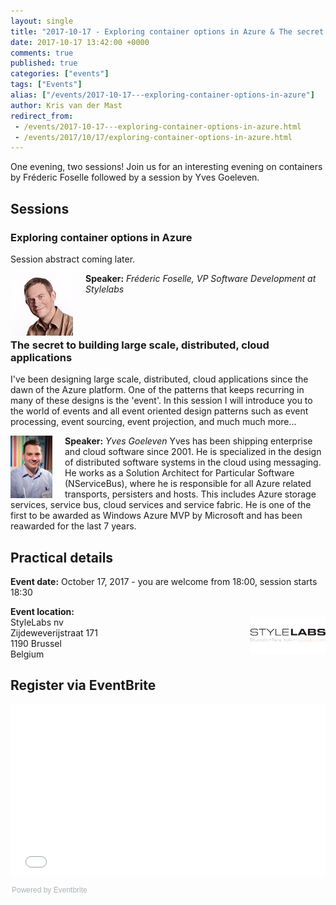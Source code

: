 ```yaml
---
layout: single
title: "2017-10-17 - Exploring container options in Azure & The secret to building large scale, distributed, cloud applications"
date: 2017-10-17 13:42:00 +0000
comments: true
published: true
categories: ["events"]
tags: ["Events"]
alias: ["/events/2017-10-17---exploring-container-options-in-azure"]
author: Kris van der Mast
redirect_from:
 - /events/2017-10-17---exploring-container-options-in-azure.html
 - /events/2017/10/17/exploring-container-options-in-azure.html
---
```


One evening, two sessions! Join us for an interesting evening on containers by Fréderic Foselle followed by a session by Yves Goeleven.

## Sessions

### Exploring container options in Azure
Session abstract coming later.


<img src="/assets/media/speakers/frederic-foselle.jpg" alt="" align="left" height="100" width="100" style="margin-right: 20px;" /> **Speaker:** *Fréderic Foselle, VP Software Development at Stylelabs*

<br />
<br />

### The secret to building large scale, distributed, cloud applications 

I've been designing large scale, distributed, cloud applications since the dawn of the Azure platform. One of the patterns that keeps recurring in many of these designs is the 'event'. In this session I will introduce you to the world of events and all event oriented design patterns such as event processing, event sourcing, event projection, and much much more... 

<img src="/assets/media/speakers/yves-goeleven.jpg" alt="" align="left" height="100" width="67" style="margin-right: 20px;" /> **Speaker:** *Yves Goeleven* Yves has been shipping enterprise and cloud software since 2001. He is specialized in the design of distributed software systems in the cloud using messaging. He works as a Solution Architect for Particular Software (NServiceBus), where he is responsible for all Azure related transports, persisters and hosts. This includes Azure storage services, service bus, cloud services and service fabric. He is one of the first to be awarded as Windows Azure MVP by Microsoft and has been reawarded for the last 7 years.

## Practical details

**Event date:** October 17, 2017 - you are welcome from 18:00, session starts 18:30

**Event location:**<br />
<img width="120" height="60" align="right" alt="" src="/assets/media/sponsors/logo-stylelabs.jpg">
StyleLabs nv<br />
Zijdeweverijstraat 171<br />
1190 Brussel<br />
Belgium

## Register via EventBrite
<div style="width:100%; text-align:left;"><iframe src="//eventbrite.com/tickets-external?eid=38408968258&ref=etckt" frameborder="0" height="275" width="100%" vspace="0" hspace="0" marginheight="5" marginwidth="5" scrolling="auto" allowtransparency="true"></iframe><div style="font-family:Helvetica, Arial; font-size:12px; padding:10px 0 5px; margin:2px; width:100%; text-align:left;" ><a class="powered-by-eb" style="color: #ADB0B6; text-decoration: none;" target="_blank" href="http://www.eventbrite.com/">Powered by Eventbrite</a></div></div>
